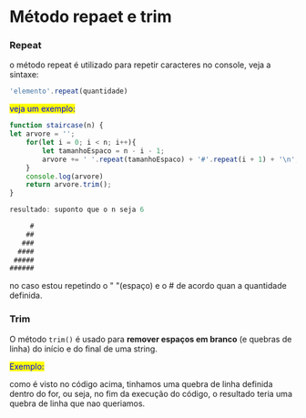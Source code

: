 # Método repaet e trim



### Repeat

o método repeat é utilizado para repetir caracteres no console, veja a sintaxe:

```javascript
'elemento'.repeat(quantidade)
```

<mark style="color:blue;">veja um exemplo:</mark>

```javascript
function staircase(n) {
let arvore = '';
    for(let i = 0; i < n; i++){
        let tamanhoEspaco = n - i - 1;
        arvore += ' '.repeat(tamanhoEspaco) + '#'.repeat(i + 1) + '\n';    
    }
    console.log(arvore)
    return arvore.trim();
}

resultado: suponto que o n seja 6

     #
    ##
   ###
  ####
 #####
######
```

no caso estou repetindo o " "(espaço) e o # de acordo quan a quantidade definida.





### Trim

O método `trim()` é usado para **remover espaços em branco** (e quebras de linha) do início e do final de uma string.&#x20;

<mark style="color:blue;">Exemplo:</mark>

como é visto no código acima, tinhamos uma quebra de linha definida dentro do for, ou seja, no fim da execução do código, o resultado teria uma quebra de linha que nao queriamos.
